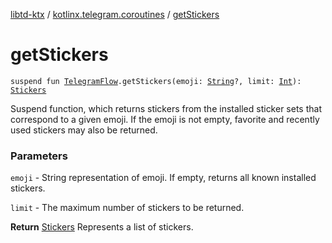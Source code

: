 [libtd-ktx](../index.md) / [kotlinx.telegram.coroutines](index.md) / [getStickers](./get-stickers.md)

# getStickers

`suspend fun `[`TelegramFlow`](../kotlinx.telegram.core/-telegram-flow/index.md)`.getStickers(emoji: `[`String`](https://kotlinlang.org/api/latest/jvm/stdlib/kotlin/-string/index.html)`?, limit: `[`Int`](https://kotlinlang.org/api/latest/jvm/stdlib/kotlin/-int/index.html)`): `[`Stickers`](https://tdlibx.github.io/td/docs/org/drinkless/td/libcore/telegram/TdApi.Stickers.html)

Suspend function, which returns stickers from the installed sticker sets that correspond to a
given emoji. If the emoji is not empty, favorite and recently used stickers may also be returned.

### Parameters

`emoji` - String representation of emoji. If empty, returns all known installed stickers.

`limit` - The maximum number of stickers to be returned.

**Return**
[Stickers](https://tdlibx.github.io/td/docs/org/drinkless/td/libcore/telegram/TdApi.Stickers.html) Represents a list of stickers.

